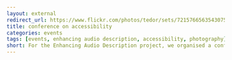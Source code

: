 ```yaml
---
layout: external
redirect_url: https://www.flickr.com/photos/tedor/sets/72157665635430759
title: conference on accessibility
categories: events
tags: [events, enhancing audio description, accessibility, photography]
short: For the Enhancing Audio Description project, we organised a conference in York. I managed to archive the event with some photography. 
---
```


